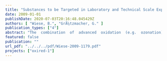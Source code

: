 ```yaml
---
title: "Substances to be Targeted in Laboratory and Technical Scale Experiments Project OXIRED, Deliverable 1.1a - Interim Report Phase 1"
date: 2009-01-01
publishDate: 2020-07-03T20:16:48.045429Z
authors: [ "Wiese, B.", "GrÃ¼tzmacher, G." ]
publication_types: ["4"]
abstract: "The  combination  of  advanced  oxidation  (e.g.  ozonation)  and  subsurface  passage  could overcome known limitations of MAR techniques with respect to dissolved organic carbon (DOC)  and  trace  organics  removal.  The  objective  of the  OXIRED  project  is  to  assess possibilities  and  limitations  as  well  as  practicability  and  technical  feasibility  of  different combinations  of  advanced  oxidation  and  subsurface  passage  with  respect  to  this  topic. As  part  of  the  first  project  phase,  existing  data  on  subsurface  removal  of  organic  trace substances  was  evaluated  in  order  to  identify  substances  that  should  be  targeted  in laboratory and technical scale experiments. This report summarizes the outcomes of this evaluation."
featured: false
publication: ""
url_pdf: "../../../pdf/Wiese-2009-1179.pdf"
projects: ["oxired-1"]
---
```


